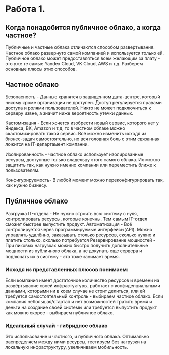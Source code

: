 # Работа 1.
## Когда понадобится публичное облако, а когда частное? 
Публичные и частные облака отличаются способом развертывания. Частное облако развернуто самой компанией и используется только ей. Публичное облако может предоставляться всем желающим за плату - это уже те самые Yandex Cloud, VK Cloud, AWS и т.д. Разберем основные плюсы этих способов.

## Частное облако
Безопасность - Данные хранятся в защищенном дата-центре, который никому кроме организации не доступен. Доступ регулируется правами доступа и ролями пользователей. Никто не может подключиться к серверу извне, а значит ниже вероятность утечки данных.

Кастомизация - Если хочется изобрести новый сервис, которого нет у Яндекса, ВК, Amazon и т.д, то в частном облаке можно скастомизировать такой сервис. Всё можно изменить исходя из бизнес-задач самостоятельно, но вся головная боль с этим связанная ложится на IT-департамент компании.

Изолированность - частное облако использует изолированные ресурсы, доступные только владельцу этого самого облака. Их можно защитить так, как нужно именно компании или переместить ближе к пользователям.

Конфигурируемость- В любой момент можно переконфигурировать так, как нужно бизнесу. 

## Публичное облако
Разгрузка IT-отдела - Не нужно строить всю систему с нуля, контролировать ресурсы, которые конечны. Тем самым IT-отдел сможет быстрее выпустить продукт.
Автоматизация - Всё контролируется через программируемые интерфейсы(API). Можно управлять удалённо, заказывать столько ресурсов, сколько нужно и платить столько, сколько потребуется
Резервирование мощностей - При пиковых нагрузках можно быстро получить дополнительные мощности из публичного облака, а не докупать еще сервера и подлючать их в систему - это тоже занимает время.

### Исходя из представленных плюсов понимаем: 
Если компания имеет достаточное количество ресурсов и времени на развёртывание своей инфрастуктуры, работает с конфиденциальными данными, которыми ни в коем случае не стоит делиться, или ей требуется самостоятельный контроль - выбираем частное облако.
Если компания небольшая/стартап и нет возможностей тратить время и деньги на создание своей системы или требуется выпустить продукт как можно скорее - выбираем публичное облако.

### Идеальный случай - гибридное облако
Это использование и частного, и публичного облака. Оптимально распределяем между ними ресурсы, тестируем без нагрузки на локальную инфраструктуру, увеличиваем мобильность.   
